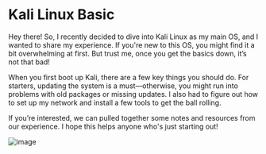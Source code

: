 # Kali Linux Basic
Hey there! So, I recently decided to dive into Kali Linux as my main OS, and I wanted to share my experience. If you're new to this OS, you might find it a bit overwhelming at first. But trust me, once you get the basics down, it’s not that bad!

When you first boot up Kali, there are a few key things you should do. For starters, updating the system is a must—otherwise, you might run into problems with old packages or missing updates. I also had to figure out how to set up my network and install a few tools to get the ball rolling.

If you’re interested, we can pulled together some notes and resources from our experience. I hope this helps anyone who's just starting out!

![image](https://github.com/user-attachments/assets/2685f827-6297-45e7-a0f8-77820cb7e34b)



